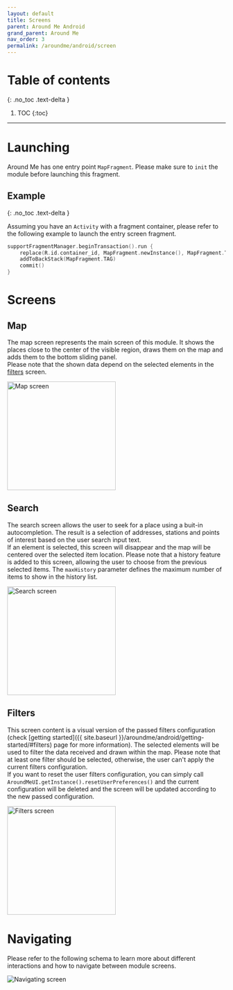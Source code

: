 ```yaml
---
layout: default
title: Screens
parent: Around Me Android
grand_parent: Around Me
nav_order: 3
permalink: /aroundme/android/screen
---
```


# Table of contents
{: .no_toc .text-delta }

1. TOC
{:toc}

---

# Launching

Around Me has one entry point `MapFragment`. Please make sure to `init` the module before launching this fragment.

## Example
{: .no_toc .text-delta }

Assuming you have an `Activity` with a fragment container, please refer to the following example to launch the entry screen fragment.

```kotlin
supportFragmentManager.beginTransaction().run {
    replace(R.id.container_id, MapFragment.newInstance(), MapFragment.TAG)
    addToBackStack(MapFragment.TAG)
    commit()
}
```

# Screens

## Map

The map screen represents the main screen of this module. It shows the places close to the center of the visible region, draws them on the map and adds them to the bottom sliding panel.\
Please note that the shown data depend on the selected elements in the [filters](#filters) screen.

<img src="{{ site.baseurl }}/assets/img/aroundme_android_map_screen.png" alt="Map screen" width="250"/>

## Search

The search screen allows the user to seek for a place using a buit-in autocompletion. The result is a selection of addresses, stations and points of interest based on the user search input text.\
If an element is selected, this screen will disappear and the map will be centered over the selected item location.
Please note that a history feature is added to this screen, allowing the user to choose from the previous selected items. The `maxHistory` parameter defines the maximum number of items to show in the history list.

<img src="{{ site.baseurl }}/assets/img/aroundme_android_search_screen.png" alt="Search screen" width="250"/>

## Filters

This screen content is a visual version of the passed filters configuration (check [getting started]({{ site.baseurl }}/aroundme/android/getting-started/#filters) page for more information). The selected elements will be used to filter the data received and drawn within the map. Please note that at least one filter should be selected, otherwise, the user can't apply the current filters configuration.\
If you want to reset the user filters configuration, you can simply call `AroundMeUI.getInstance().resetUserPreferences()` and the current configuration will be deleted and the screen will be updated according to the new passed configuration.

<img src="{{ site.baseurl }}/assets/img/aroundme_android_filters_screen.png" alt="Filters screen" width="250"/>

# Navigating

Please refer to the following schema to learn more about different interactions and how to navigate between module screens.

<img src="{{ site.baseurl }}/assets/img/aroundme_android_navigating.png" alt="Navigating screen"/>

